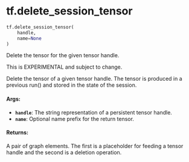 <div itemscope itemtype="http://developers.google.com/ReferenceObject">
<meta itemprop="name" content="tf.delete_session_tensor" />
<meta itemprop="path" content="Stable" />
</div>

# tf.delete_session_tensor

``` python
tf.delete_session_tensor(
    handle,
    name=None
)
```

Delete the tensor for the given tensor handle.

This is EXPERIMENTAL and subject to change.

Delete the tensor of a given tensor handle. The tensor is produced
in a previous run() and stored in the state of the session.

#### Args:

* <b>`handle`</b>: The string representation of a persistent tensor handle.
* <b>`name`</b>: Optional name prefix for the return tensor.


#### Returns:

A pair of graph elements. The first is a placeholder for feeding a
tensor handle and the second is a deletion operation.